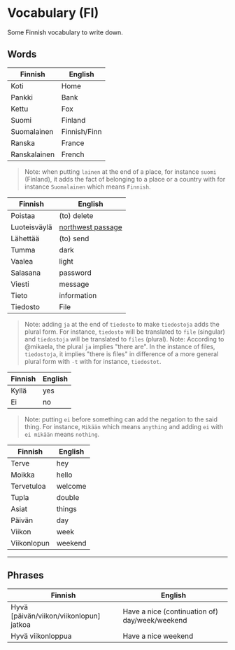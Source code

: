 # Vocabulary (FI)

Some Finnish vocabulary to write down.

## Words

| Finnish | English |
| ------- | ------- |
| Koti | Home |
| Pankki | Bank |
| Kettu | Fox |
| Suomi | Finland |
| Suomalainen | Finnish/Finn |
| Ranska | France |
| Ranskalainen | French |

> Note: when putting `lainen` at the end of a place, for instance `suomi` (Finland), it adds the fact of belonging to a place or a country with for instance `Suomalainen` which means `Finnish`.

| Finnish | English |
| ------- | ------- |
| Poistaa | (to) delete |
| Luoteisväylä | [northwest passage](https://fi.wikipedia.org/wiki/Luoteisv%C3%A4yl%C3%A4) |
| Lähettää | (to) send |
| Tumma | dark |
| Vaalea | light |
| Salasana | password |
| Viesti | message |
| Tieto | information |
| Tiedosto | File |

> Note: adding `ja` at the end of `tiedosto` to make `tiedostoja` adds the plural form. For instance, `tiedosto` will be translated to `file` (singular) and `tiedostoja` will be translated to `files` (plural).
> Note: According to @mikaela, the plural `ja` implies "there are". In the instance of files, `tiedostoja`, it implies "there is files" in difference of a more general plural form with `-t` with for instance, `tiedostot`.

| Finnish | English |
| ------- | ------- |
| Kyllä | yes |
| Ei | no |

> Note: putting `ei` before something can add the negation to the said thing. For instance, `Mikään` which means `anything` and adding `ei` with `ei mikään` means `nothing`.

| Finnish | English |
| ------- | ------- |
| Terve | hey |
| Moikka | hello |
| Tervetuloa | welcome |
| Tupla | double |
| Asiat | things |
| Päivän | day |
| Viikon | week |
| Viikonlopun | weekend |

---

## Phrases

| Finnish | English |
| ------- | ------- |
| Hyvä [päivän/viikon/viikonlopun] jatkoa | Have a nice (continuation of) day/week/weekend |
| Hyvä viikonloppua | Have a nice weekend |
